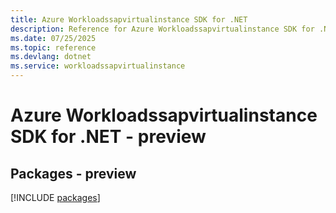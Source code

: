 ```yaml
---
title: Azure Workloadssapvirtualinstance SDK for .NET
description: Reference for Azure Workloadssapvirtualinstance SDK for .NET
ms.date: 07/25/2025
ms.topic: reference
ms.devlang: dotnet
ms.service: workloadssapvirtualinstance
---
```

# Azure Workloadssapvirtualinstance SDK for .NET - preview
## Packages - preview
[!INCLUDE [packages](workloadssapvirtualinstance-index.md)]